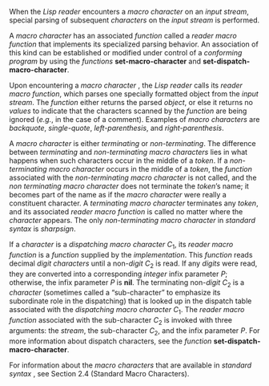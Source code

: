  



When the *Lisp reader* encounters a *macro character* on an *input stream*, special parsing of subsequent *characters* on the *input stream* is performed. 



A *macro character* has an associated *function* called a *reader macro function* that implements its specialized parsing behavior. An association of this kind can be established or modified under control of a *conforming program* by using the *functions* **set-macro-character** and **set-dispatch-macro-character**. 



Upon encountering a *macro character* , the *Lisp reader* calls its *reader macro function*, which parses one specially formatted object from the *input stream*. The *function* either returns the parsed *object*, or else it returns no *values* to indicate that the characters scanned by the *function* are being ignored (*e.g.*, in the case of a comment). Examples of *macro characters* are *backquote*, *single-quote*, *left-parenthesis*, and *right-parenthesis*. 



A *macro character* is either *terminating* or *non-terminating*. The difference between *terminating* and *non-terminating macro characters* lies in what happens when such characters occur in the middle of a *token*. If a *non-terminating macro character* occurs in the middle of a *token*, the *function* associated with the *non-terminating macro character* is not called, and the *non terminating macro character* does not terminate the *token*’s name; it becomes part of the name as if the *macro character* were really a constituent character. A *terminating macro character* terminates any *token*, and its associated *reader macro function* is called no matter where the *character* appears. The only *non-terminating macro character* in *standard syntax* is *sharpsign*. 



If a *character* is a *dispatching macro character C*<sub>1</sub>, its *reader macro function* is a *function* supplied by the *implementation*. This *function* reads decimal *digit characters* until a non-*digit C*<sub>2</sub> is read. If any *digits* were read, they are converted into a corresponding *integer* infix parameter *P*; otherwise, the infix parameter *P* is **nil**. The terminating non-*digit C*<sub>2</sub> is a *character* (sometimes called a “sub-character” to emphasize its subordinate role in the dispatching) that is looked up in the dispatch table associated with the *dispatching macro character C*<sub>1</sub>. The *reader macro function* associated with the sub-character *C*<sub>2</sub> is invoked with three arguments: the *stream*, the sub-character *C*<sub>2</sub>, and the infix parameter *P*. For more information about dispatch characters, see the *function* **set-dispatch-macro-character**. 



For information about the *macro characters* that are available in *standard syntax* , see Section 2.4 (Standard Macro Characters).  







